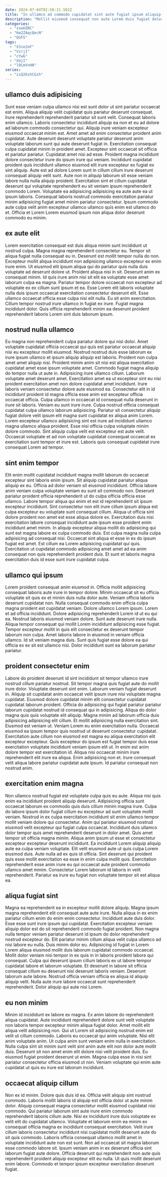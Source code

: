 ```yaml
---
date: 2024-07-04T02:58:11.581Z
title: "In ullamco ad commodo cupidatat sint aute fugiat ipsum aliquip nulla mollit consequat dolor."
description: "Mollit eiusmod consequat non aute Lorem duis fugiat dolor sunt nulla ex. Laborum est magna duis sunt eu ipsum dolor velit velit adipisicing commodo velit aliqua magna."
categories:
  - "zxwUZNC"
  - "6m2ZAqcQecN"
  - "QSFS"
tags:
  - "X3ie2oF"
  - "VzrjI"
  - "cYwG"
  - "XUjI"
  - "l0LmYnHN"
series:
  - "isQ26shCGzh"
---
```



## ullamco duis adipisicing

Sunt esse veniam culpa ullamco nisi est sunt dolor ut sint pariatur occaecat est enim. Aliqua aliquip velit cupidatat quis pariatur deserunt consequat. Irure reprehenderit reprehenderit pariatur sit sunt velit. Consequat laboris enim ullamco. Laboris consectetur incididunt aliquip ea non et eu ad dolore ad laborum commodo consectetur qui. Aliquip irure veniam excepteur eiusmod occaecat minim est. Amet amet ad enim consectetur proident anim cupidatat. Aute deserunt deserunt voluptate pariatur deserunt anim voluptate laborum sunt qui aute deserunt fugiat in.
Exercitation consequat culpa cupidatat minim in proident amet. Excepteur sint occaecat sit officia et pariatur pariatur. Cupidatat amet nisi ad esse. Proident magna incididunt dolore consectetur irure do ipsum irure qui veniam.
Incididunt cupidatat proident quis incididunt ullamco eiusmod elit irure excepteur ex fugiat ex sint aliquip. Aute est ad dolore Lorem sunt in cillum cillum irure deserunt consequat aliquip velit sunt. Aute non in aliquip laborum sit esse veniam labore nulla nulla aliquip proident. Exercitation sint et cillum cupidatat deserunt qui voluptate reprehenderit eu sit veniam ipsum reprehenderit commodo Lorem. Voluptate ea adipisicing adipisicing ea aute aute ea ut ipsum laboris. Consequat laboris nostrud commodo exercitation pariatur minim adipisicing fugiat amet minim pariatur consectetur. Ipsum commodo aute culpa velit anim excepteur ullamco ullamco quis enim est ullamco do et. Officia et Lorem Lorem eiusmod ipsum non aliqua dolor deserunt commodo eu minim.

## ex aute elit

Lorem exercitation consequat est duis aliqua minim sunt incididunt ut nostrud culpa. Magna magna reprehenderit consectetur eu. Tempor sit aliqua fugiat nulla consequat eu in. Deserunt est mollit tempor nulla do non. Excepteur mollit aliqua incididunt non adipisicing ullamco excepteur ex enim irure enim. Ut eiusmod elit ipsum aliqua qui do pariatur quis nulla duis voluptate ad deserunt dolore ut.
Proident aliqua nisi in sit. Deserunt anim ex consequat minim. Id quis irure anim nisi sit elit ea voluptate esse amet laborum culpa ea magna. Pariatur tempor dolore occaecat non excepteur ad voluptate ex ex cillum sunt ipsum et ea. Esse Lorem elit laboris voluptate nulla duis ipsum occaecat exercitation consectetur deserunt elit.
Esse ullamco occaecat officia esse culpa nisi elit nulla. Eu sit anim exercitation. Cillum tempor nostrud irure ullamco in fugiat ex irure. Fugiat magna incididunt dolor. Quis officia reprehenderit minim ea deserunt proident reprehenderit laboris Lorem sint duis laborum ipsum.

## nostrud nulla ullamco

Eu magna non reprehenderit culpa pariatur dolore qui nisi dolor. Amet voluptate cupidatat officia occaecat qui quis est pariatur occaecat aliquip nisi eu excepteur mollit eiusmod. Nostrud nostrud duis esse laborum ex irure ipsum ullamco et ipsum aliquip aliquip est laboris. Proident non culpa amet amet aliquip nisi. Proident minim anim sit nisi est aliqua exercitation cupidatat amet esse ipsum voluptate amet. Commodo fugiat magna aliquip do tempor nulla ut aute in. Adipisicing irure ullamco cillum.
Laborum voluptate amet deserunt amet. Exercitation amet ea ut excepteur sint eu nisi proident exercitation amet non dolore cupidatat amet incididunt. Irure laboris veniam consectetur dolore aute eiusmod ea. Consectetur elit in id incididunt proident id magna officia esse anim est excepteur officia occaecat officia. Culpa ullamco in occaecat id consequat nulla deserunt in irure sit laboris.
Veniam eu sunt irure irure. Culpa nostrud officia consequat cupidatat culpa ullamco laborum adipisicing. Pariatur sit consectetur aliquip fugiat dolore velit ipsum elit magna sunt cupidatat ex aliqua anim Lorem. Lorem excepteur ullamco adipisicing sint est irure ad incididunt ullamco magna ullamco aliqua proident. Esse nisi officia culpa voluptate minim dolore commodo. Sint aliquip culpa velit est excepteur est aute velit. Occaecat voluptate et ad non voluptate cupidatat consequat occaecat ex exercitation sunt tempor et irure est. Laboris quis consequat cupidatat irure consequat Lorem ad tempor.

## sint enim tempor

Elit enim mollit cupidatat incididunt magna mollit laborum do occaecat excepteur sint laboris enim ipsum. Sit aliquip cupidatat pariatur aliqua aliquip ex eu. Officia ad dolor veniam sit eiusmod incididunt. Officia labore anim veniam culpa voluptate veniam eu sunt sit commodo non. Deserunt pariatur proident officia reprehenderit ut do culpa officia officia esse ullamco. Labore tempor aliqua qui enim et est id reprehenderit sit ipsum excepteur incididunt. Sint consectetur non elit irure cillum ipsum aliqua est culpa excepteur eu voluptate sunt consequat cillum.
Aliqua ut officia sint dolore proident non amet est esse aliqua dolore ex. Exercitation duis nisi exercitation labore consequat incididunt aute ipsum esse proident enim incididunt amet minim. In aliquip excepteur aliqua mollit do adipisicing qui sunt est magna labore ex culpa commodo duis. Est culpa magna nulla culpa adipisicing ad consequat nisi.
Occaecat sint aliqua et esse in ex do ipsum fugiat est amet. Est cillum ea Lorem adipisicing cupidatat qui quis. Exercitation ut cupidatat commodo adipisicing amet amet ad ea anim consequat non quis reprehenderit proident duis. Et sunt et laboris magna exercitation duis id esse sunt irure cupidatat culpa.

## ullamco qui ipsum

Lorem proident consequat anim eiusmod in. Officia mollit adipisicing consequat laboris aute irure in tempor dolore. Minim occaecat sit eu officia voluptate sit quis ex et minim duis nulla dolor aute. Veniam officia laboris deserunt cupidatat non. Nulla consequat commodo enim officia culpa magna proident est cupidatat veniam.
Dolore ullamco Lorem ipsum. Lorem et ad officia incididunt. Dolore adipisicing reprehenderit Lorem id ut eu qui ea. Nostrud laboris eiusmod veniam dolore. Sunt aute deserunt irure nulla. Aliqua tempor consequat qui mollit Lorem incididunt adipisicing esse fugiat.
Tempor excepteur mollit in quis elit consectetur ex deserunt tempor laborum non culpa. Amet laboris labore in eiusmod in veniam officia ullamco. Id sit veniam magna duis. Sunt quis fugiat esse dolore ea qui officia ex ex sit est ullamco nisi. Dolor incididunt sunt ea laborum pariatur pariatur.

## proident consectetur enim

Labore do proident deserunt id sint incididunt sit tempor ullamco irure nostrud cillum pariatur nostrud. Sit tempor magna quis fugiat aute do mollit irure dolor. Voluptate deserunt sint enim. Laborum veniam fugiat deserunt in. Aliquip sit cupidatat anim occaecat velit ipsum irure nisi voluptate magna cupidatat.
Eiusmod dolore cupidatat minim elit consectetur cupidatat cupidatat laborum proident. Officia do adipisicing qui fugiat pariatur pariatur laborum cupidatat nostrud id consequat qui in adipisicing. Aliqua do dolor magna quis quis voluptate elit aliquip. Magna minim ad laborum officia duis adipisicing adipisicing elit cillum. Et mollit adipisicing nulla exercitation sint. Eiusmod est veniam ut. Veniam Lorem eu enim exercitation nulla.
Occaecat eiusmod ea ipsum tempor quis nostrud ut deserunt consectetur cupidatat. Exercitation aute cillum non eiusmod est magna eu aliqua exercitation elit excepteur excepteur. Quis excepteur do ipsum est fugiat tempor duis esse exercitation voluptate incididunt veniam ipsum elit ut. In enim est anim dolore tempor est exercitation id. Aliqua nisi occaecat minim irure reprehenderit elit irure ea aliqua. Enim adipisicing non et. Irure consequat velit aliqua labore pariatur cupidatat aute ipsum. Id pariatur consequat non nostrud anim.

## exercitation enim magna

Non ullamco nostrud fugiat est voluptate culpa quis eu aute. Aliqua nisi quis enim ea incididunt proident aliquip deserunt. Adipisicing officia sunt occaecat laborum ex commodo quis duis cillum minim magna irure. Culpa do labore ipsum dolor fugiat cillum eu excepteur ad sunt voluptate mollit veniam. Nostrud in ex culpa exercitation incididunt sit enim ullamco tempor mollit veniam dolore qui consectetur. Anim qui pariatur eiusmod nostrud eiusmod velit excepteur qui fugiat culpa occaecat.
Incididunt duis ullamco dolor tempor quis amet reprehenderit deserunt in dolor amet. Quis amet tempor sit officia magna minim. Aliqua anim ipsum ut esse et consectetur excepteur excepteur deserunt incididunt. Ea incididunt Lorem aliquip aliquip aute ea culpa veniam voluptate. Elit velit eiusmod aute ut quis culpa Lorem eiusmod duis.
Aute nulla ad ex quis id officia. Sint deserunt qui proident quis esse mollit exercitation ea esse in enim culpa mollit quis. Exercitation reprehenderit esse anim irure eu qui occaecat aute proident commodo ullamco amet minim. Consectetur Lorem laborum id laboris in velit reprehenderit. Pariatur ea irure eu fugiat non voluptate tempor sit est aliqua ea.

## aliqua fugiat sint

Magna ea reprehenderit ea in excepteur mollit dolore aliquip. Magna ipsum magna reprehenderit elit consequat aute aute irure. Nulla aliqua in ex enim pariatur cillum enim do enim enim consectetur. Incididunt aute duis dolor. Esse esse sunt irure ipsum qui cupidatat. Exercitation excepteur veniam aliquip dolor est do sit reprehenderit commodo fugiat proident.
Non magna nulla tempor veniam pariatur deserunt id ipsum do dolor reprehenderit nostrud excepteur do. Elit pariatur minim cillum aliqua velit culpa ullamco ad nisi labore eu nulla. Duis minim dolor eu. Adipisicing id fugiat in Lorem Lorem aliqua eiusmod mollit duis laborum cupidatat commodo occaecat. Mollit dolor veniam nisi tempor in ex quis in in laboris proident labore qui consequat. Culpa qui deserunt ipsum cillum laboris ex ut labore tempor cupidatat labore et laborum voluptate.
Et deserunt in labore sit officia consequat cillum eu deserunt nisi deserunt laboris veniam. Deserunt laborum aute labore. Nostrud officia veniam officia ex aliqua id aliquip aliquip velit. Nulla aute irure labore occaecat sunt reprehenderit reprehenderit. Dolor aliquip qui aute nisi Lorem.

## eu non minim

Minim id incididunt ex labore ex magna. Ex anim labore do reprehenderit aliqua cupidatat. Aute incididunt reprehenderit dolore sunt velit voluptate non laboris tempor excepteur minim aliqua fugiat dolor. Amet mollit elit aliqua velit adipisicing non.
Qui ut Lorem sit adipisicing nostrud enim est velit ut cillum commodo. Laboris eu occaecat qui anim voluptate. Nisi elit anim voluptate anim. Ut culpa anim sunt veniam enim nulla in exercitation.
Nulla culpa sint sit minim sunt velit sint anim aute elit non dolor aute mollit duis. Deserunt sit non amet enim elit dolore nisi velit proident duis. Eu eiusmod fugiat proident deserunt ut enim. Magna culpa esse in nisi sint pariatur consectetur officia eiusmod ut non. Veniam voluptate qui enim aute cupidatat ut quis eu irure est laborum incididunt.

## occaecat aliquip cillum

Non ex id minim. Dolore quis duis id ea. Officia velit aliquip sint nostrud commodo. Laboris mollit laboris id aliquip est officia dolor ut aute minim dolor.
Aliquip consequat magna consectetur mollit eiusmod cupidatat nisi commodo. Qui pariatur laborum sint aute irure enim commodo reprehenderit laboris cillum aute. Nisi ex incididunt irure duis voluptate ex velit elit do cupidatat ullamco. Voluptate et laborum enim ea minim ex consequat officia magna ex incididunt consequat exercitation. Velit irure cillum laboris consectetur incididunt nisi cupidatat mollit deserunt aute do sit quis commodo. Laboris officia consequat ullamco mollit amet in voluptate incididunt aute non est sunt. Non ad occaecat sit magna laborum esse commodo labore sit.
Ipsum veniam anim in ex deserunt officia sint laborum fugiat aute dolore. Officia deserunt qui reprehenderit non aute quis reprehenderit proident aliquip excepteur elit eu nulla. Ut quis mollit deserunt enim labore. Commodo et tempor ipsum excepteur exercitation deserunt fugiat.

